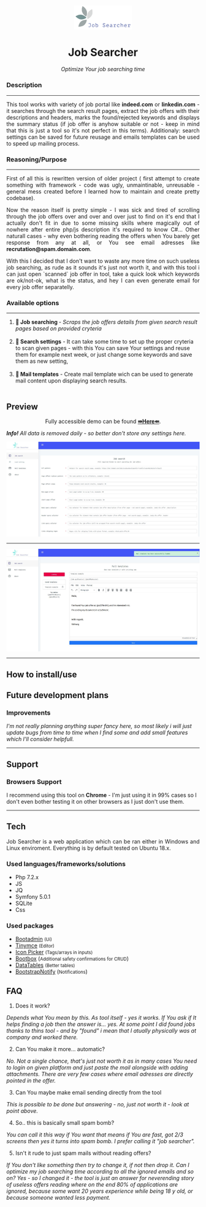 <p align="center">
<img src="https://github.com/Volmarg/job-searcher/blob/master/github/logo.png?raw=true" width="150px;" />
</p>

<h1 align="center"> Job Searcher </h1>
<p align="center"><i>Optimize Your job searching time</i></p>

<h3>Description</h3>
<hr>
<p align="justify">
    This tool works with variety of job portal like <b>indeed.com</b> or <b>linkedin.com</b> - it searches through the search result pages, extract the job offers with their descriptions and headers, marks the found/rejected keywords and displays the summary status (if job offer is anyhow suitable or not - keep in mind that this is just a tool so it's not perfect in this terms). Additionaly: search settings can be saved for future reusage and emails templates can be used to speed up mailing process.
</p>

<h3>Reasoning/Purpose</h3>
<hr>

<p align="justify">
    First of all this is rewritten version of older project ( first attempt to create something with framework - code was ugly, unmaintinable, unreusable - general mess created before I learned how to maintain and create pretty codebase).
</p>

<p align="justify">
    Now the reason itself is pretty simple - I was sick and tired of scrolling through the job offers over and over and over just to find on it's end that I actually don't fit in due to some missing skills where magically out of nowhere after entire php/js description it's required to know C#... Other naturall cases - why even bothering reading the offers when You barely get response from any at all, or You see email adresses like <b>recrutation@spam.domain.com</b>.
</p>

<p align="justify">
    With this I decided that I don't want to waste any more time on such useless job searching, as rude as it sounds it's just not worth it, and with this tool i can just open `scanned` job offer in tool, take a quick look which keywords are ok/not-ok, what is the status, and hey I can even generate email for every job offer separatelly.
</p>

<h3>Available options</h3>
<hr>

<ol>
    <li><b style="display:inline">🔎 Job searching </b> - <span align="justify"><i>Scraps the job offers details from given search result pages based on provided cryteria</i>
        </span></li><br/>
        <li><b>💾 Search settings</b> <span align="justify"> - It can take some time to set up the proper cryteria to scan given pages - with this You can save Your settings and reuse them for example next week, or just change some keywords and save them as new setting,</span></li><br/>
        <li><b>📨 Mail templates</b> - <span align="justify"> Create mail template wich can be used to generate mail content upon displaying search results.
            </span></li><br/>
</ol>

<h2>Preview</h2>

<p align="center">Fully accessible demo can be found <a href="http://185.204.216.136:8001"><b>⇛Here⇚</b></a>.</p>
<p><i><b>Info!</b> All data is removed daily - so better don't store any settings here.</i></p>

<img src="https://github.com/Volmarg/job-searcher/blob/master/github/screen1.jpg?raw=true">

<hr>	
	
<img src="https://github.com/Volmarg/job-searcher/blob/master/github/screen2.jpg?raw=true">

</div>

<hr>

<h2>How to install/use</h2>
<p>

</p>

<h2>Future development plans</h2>

<h3>Improvements</h3>
<p>
	<i>I'm not really planning anything super fancy here, so most likely i will just update bugs from time to time when I find some and add small features which I'll consider helpfull.</i>
</p>	
<hr>

<h2>Support</h2>

<h3>Browsers Support</h3>
<p>
	I recommend using this tool on <b>Chrome</b> - I'm just using it in 99% cases so I don't even bother testing it on other browsers as I just don't use them.
</p>

<hr>

<h2>Tech</h2>
<p style="text-align:justify;">
    Job Searcher is a web application which can be ran either in Windows and Linux enviroment. Everything is by default tested on Ubuntu 18.x.
</p>

<h3>Used languages/frameworks/solutions</h3>

<ul>
<li>Php 7.2.x</li>
<li>JS</li>
<li>JQ</li>
<li>Symfony 5.0.1</li>
<li>SQLite</li>
<li>Css</li>
</ul>

<h3>Used packages</h3>
<ul>
<li><a href="https://github.com/iamshipon1988/bootadmin">Bootadmin</a> <small>(Ui)</small></li>
<li><a href="https://github.com/tinymce/">Tinymce</a> <small>(Editor)</small></li>
<li><a href="https://github.com/selectize">Icon Picker</a> <small>(Tags/arrays in inputs)</small></li>
<li><a href="https://github.com/makeusabrew/bootbox">Bootbox</a> (<small>Additional safety confirmations for CRUD</small>)
</li>
<li><a href="https://github.com/DataTables/DataTables">DataTables</a> <small>(Better tables)</small></li>
<li><a href="https://github.com/mouse0270/bootstrap-notify">BootstrapNotify</a> (<small>Notifications</small>)</li>
</ul>

<h2>FAQ</h2>

1. Does it work?
<p>
<i>
Depends what You mean by this. As tool itself - yes it works. If You ask if It helps finding a job then the answer is... yes. At some point I did found jobs thanks to thins tool - and by "found" i mean that I atually physically was at company and worked there.
</i>
</p>

2. Can You make it more... automatic?
<p>
<i>
No. Not a single chance, that's just not worth it as in many cases You need to login on given platform and just paste the mail alongside with adding attachments. There are very few cases where email adresses are directly pointed in the offer.
</i>
</p>

3. Can You maybe make email sending directly from the tool
<p>
<i>
This is possible to be done but answering - no, just not worth it - look at point above.
</i>
</p>

4. So.. this is basically small spam bomb?
<p>
<i>
You can call it this way if You want that means if You are fast, got 2/3 screens then yes it turns into spam bomb. I prefer calling it "job searcher".
</i>
</p>

5. Isn't it rude to just spam mails without reading offers?
<p>
<i>
If You don't like something then try to change it, if not then drop it. Can I optimize my job searching time according to all the ignored emails and so on? Yes - so I changed it - the tool is just an answer for neverending story of useless offers reading where on the end 80% of applications are ignored, because some want 20 years experience while being 18 y old, or because someone wanted less payment.
</i>
</p>
